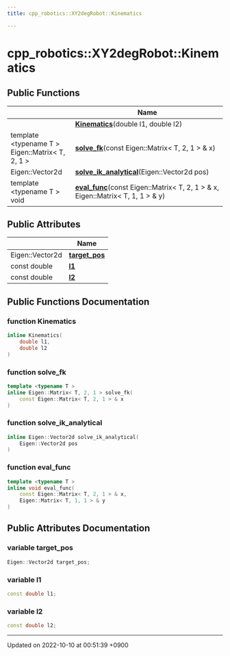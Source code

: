 ```yaml
---
title: cpp_robotics::XY2degRobot::Kinematics

---
```


# cpp_robotics::XY2degRobot::Kinematics





## Public Functions

|                | Name           |
| -------------- | -------------- |
| | **[Kinematics](/cpp_robotics/doxybook/Classes/structcpp__robotics_1_1XY2degRobot_1_1Kinematics/#function-kinematics)**(double l1, double l2) |
| template <typename T \> <br>Eigen::Matrix< T, 2, 1 > | **[solve_fk](/cpp_robotics/doxybook/Classes/structcpp__robotics_1_1XY2degRobot_1_1Kinematics/#function-solve-fk)**(const Eigen::Matrix< T, 2, 1 > & x) |
| Eigen::Vector2d | **[solve_ik_analytical](/cpp_robotics/doxybook/Classes/structcpp__robotics_1_1XY2degRobot_1_1Kinematics/#function-solve-ik-analytical)**(Eigen::Vector2d pos) |
| template <typename T \> <br>void | **[eval_func](/cpp_robotics/doxybook/Classes/structcpp__robotics_1_1XY2degRobot_1_1Kinematics/#function-eval-func)**(const Eigen::Matrix< T, 2, 1 > & x, Eigen::Matrix< T, 1, 1 > & y) |

## Public Attributes

|                | Name           |
| -------------- | -------------- |
| Eigen::Vector2d | **[target_pos](/cpp_robotics/doxybook/Classes/structcpp__robotics_1_1XY2degRobot_1_1Kinematics/#variable-target-pos)**  |
| const double | **[l1](/cpp_robotics/doxybook/Classes/structcpp__robotics_1_1XY2degRobot_1_1Kinematics/#variable-l1)**  |
| const double | **[l2](/cpp_robotics/doxybook/Classes/structcpp__robotics_1_1XY2degRobot_1_1Kinematics/#variable-l2)**  |

## Public Functions Documentation

### function Kinematics

```cpp
inline Kinematics(
    double l1,
    double l2
)
```


### function solve_fk

```cpp
template <typename T >
inline Eigen::Matrix< T, 2, 1 > solve_fk(
    const Eigen::Matrix< T, 2, 1 > & x
)
```


### function solve_ik_analytical

```cpp
inline Eigen::Vector2d solve_ik_analytical(
    Eigen::Vector2d pos
)
```


### function eval_func

```cpp
template <typename T >
inline void eval_func(
    const Eigen::Matrix< T, 2, 1 > & x,
    Eigen::Matrix< T, 1, 1 > & y
)
```


## Public Attributes Documentation

### variable target_pos

```cpp
Eigen::Vector2d target_pos;
```


### variable l1

```cpp
const double l1;
```


### variable l2

```cpp
const double l2;
```


-------------------------------

Updated on 2022-10-10 at 00:51:39 +0900